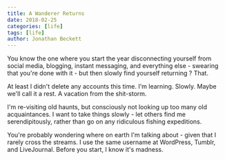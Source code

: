 ```yaml
---
title: A Wanderer Returns
date: 2018-02-25
categories: [life]
tags: [life]
author: Jonathan Beckett
---
```


You know the one where you start the year disconnecting yourself from social media, blogging, instant messaging, and everything else - swearing that you're done with it - but then slowly find yourself returning ? That.

At least I didn't delete any accounts this time. I'm learning. Slowly. Maybe we'll call it a rest. A vacation from the shit-storm.

I'm re-visiting old haunts, but consciously not looking up too many old acquaintances. I want to take things slowly - let others find me serendipitously, rather than go on any ridiculous fishing expeditions.

You're probably wondering where on earth I'm talking about - given that I rarely cross the streams. I use the same username at WordPress, Tumblr, and LiveJournal. Before you start, I know it's madness.